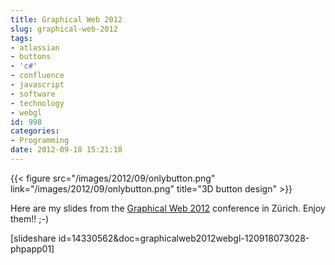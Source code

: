```yaml
---
title: Graphical Web 2012
slug: graphical-web-2012
tags:
- atlassian
- buttons
- 'c#'
- confluence
- javascript
- software
- technology
- webgl
id: 998
categories:
- Programming
date: 2012-09-18 15:21:18
---
```


{{< figure src="/images/2012/09/onlybutton.png" link="/images/2012/09/onlybutton.png" title="3D button design" >}}

Here are my slides from the [Graphical Web 2012](http://www.graphicalweb.org "Graphical Web 2012") conference in Zürich. Enjoy them!! ;-)

[slideshare id=14330562&amp;doc=graphicalweb2012webgl-120918073028-phpapp01]

